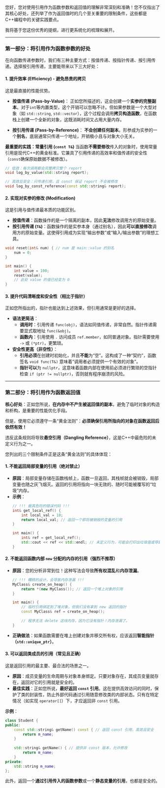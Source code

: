 您好，您对使用引用作为函数参数和返回值的理解非常深刻和准确！您不仅指出了其核心好处，还列举了作为返回值时的几个至关重要的限制条件，这些都是C++编程中的关键实践要点。

我将基于您这份优秀的提纲，进行更系统化的梳理和展开。

-----

### 第一部分：将引用作为函数参数的好处

在向函数传递参数时，我们有三种主要方式：按值传递、按指针传递、按引用传递。选择按引用传递，主要能带来以下三大好处：

#### 1\. 提升效率 (Efficiency) - 避免昂贵的拷贝

这是最直接的性能优势。

  * **按值传递 (Pass-by-Value)**：
    正如您所描述的，这会创建一个**实参的完整副本**。对于`int`等内置类型，这个开销可以忽略不计。但如果参数是一个大型对象（如 `std::string`, `std::vector`），这个过程会调用**拷贝构造函数**，在函数栈上创建一个全新的对象，这既消耗时间又占用大量内存。

  * **按引用传递 (Pass-by-Reference)**：
    **不会创建任何副本**。形参成为实参的一个**别名**，底层通常只传递一个地址，开销极小且与对象大小无关。

**最重要的实践：常量引用 (`const T&`)**
当函数**不需要修改**传入的对象时，使用常量引用是现代C++的黄金标准。它兼具了引用传递的高效率和值传递的安全性（`const`确保原始数据不被修改）。

```cpp
// 低效：每次调用都会完整拷贝整个 report
void log_by_value(std::string report);

// 高效且安全：只传递引用，且 const 保证 report 不会被修改
void log_by_const_reference(const std::string& report);
```

#### 2\. 实现对实参的修改 (Modification)

这是引用与值传递最本质的功能区别。

  * **按值传递**：函数操作的是一个隔离的副本，因此**无法**修改调用方的原始变量。
  * **按引用传递 (`T&`)**：函数操作的是实参本身（通过别名），因此**可以直接修改**调用方的原始变量。这使得引用成为实现“输出参数”或“输入/输出参数”的理想工具。

<!-- end list -->

```cpp
void reset(int& num) { // num 是 main::value 的别名
    num = 0;
}

int main() {
    int value = 100;
    reset(value);
    // 此处 value 的值已经变为 0
}
```

#### 3\. 提升代码清晰度和安全性（相比于指针）

正如您所指出的，指针也能达到上述效果，但引用通常是更好的选择。

  * **语法更简洁**：
      * **调用时**：引用传递 `func(obj)`，语法如同值传递，非常自然。指针传递需要显式取地址 `func(&obj)`。
      * **函数内**：引用使用 `.` 访问成员 `ref.member`，如同普通对象。指针需要使用 `->` 或 `(*ptr)`，更繁琐。
  * **安全性更高（非空性）**：
      * **引用必须**在创建时初始化，并且**不能**为“空”。这构成了一种“契约”，函数签名 `void func(T&)` 意味着“调用者必须提供一个有效的对象”。
      * **指针可以**为 `nullptr`，这意味着函数内部在使用前必须进行繁琐的空指针检查 `if (ptr != nullptr)`，否则就有程序崩溃的风险。

-----

### 第二部分：将引用作为函数返回值

**核心好处**：正如您所说，**在内存中不产生被返回值的副本**，避免了临时对象的构造和析构，是重要的性能优化手段。

但是，使用它必须遵守一条“黄金法则”：**必须确保引用所指向的对象在函数返回后依然有效！**

违反这条规则将导致**悬空引用（Dangling Reference）**，这是C++中最危险的未定义行为之一。

您列出的三个限制条件正是这条“黄金法则”的具体体现：

#### 1\. 不能返回局部变量的引用（绝对禁止）

  * **原因**：局部变量存储在函数栈帧上，函数一旦返回，其栈帧就会被销毁，局部变量也随之灰飞烟灭。返回的引用将指向一块无效的、随时可能被覆写的“垃圾”内存。
  * **示例**：
    ```cpp
    // !!! 极其危险的错误代码 !!!
    int& get_local_ref() {
        int local_val = 10;
        return local_val; // 返回一个即将被销毁的变量的引用
    }

    int main() {
        int& ref = get_local_ref();
        std::cout << ref << std::endl; // 未定义行为，可能会打印出垃圾值或导致程序崩溃
    }
    ```

#### 2\. 不能返回函数内部 `new` 分配的内存的引用（强烈不推荐）

  * **原因**：您的分析非常到位！这种写法会导致**所有权混乱**和**内存泄漏**。
    ```cpp
    // !!! 糟糕的设计，会导致内存泄漏 !!!
    MyClass& create_on_heap() {
        return *(new MyClass()); // 返回一个堆上对象的引用
    }

    int main() {
        // 临时引用绑定到了堆对象，但我们没有拿到 new 返回的指针
        const MyClass& ref = create_on_heap(); 
        
        // 程序无法 delete 这块内存，因为它没有指针！内存泄漏了。
    }
    ```
  * **正确做法**：如果函数需要在堆上创建对象并移交所有权，应该返回**智能指针（`std::unique_ptr`）**。

#### 3\. 可以返回类成员的引用（常见且正确）

这是返回引用的最主要、最合法的场景之一。

  * **原因**：成员变量的生命周期与对象本身绑定。只要对象存在，其成员变量就存在，返回对它的引用就是安全的。
  * **最佳实践**：正如您所说，**最好返回 `const` 引用**。这在提供高效访问的同时，保护了类的封装性，防止外部代码通过引用随意修改类的内部状态。只有在特定情况（如实现 `operator[]`）下，才应返回非 `const` 引用。

**示例**：

```cpp
class Student {
public:
    const std::string& getName() const { // 返回 const 引用，高效且安全
        return m_name;
    }
    
    std::string& getName() { // 提供非 const 版本，允许修改
        return m_name;
    }
private:
    std::string m_name;
};
```

此外，返回一个**通过引用传入的函数参数**或一个**静态变量的引用**，也都是安全的。